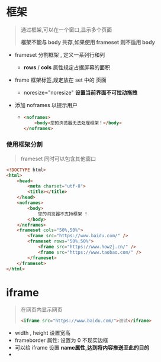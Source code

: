# 框架

>   通过框架,可以在一个窗口,显示多个页面
>
>   **框架不能与 body 共存,如果使用 frameset 则不适用 body**

*   frameset  分割框架 , 定义一系列行和列
    
    *   **rows** / **cols** 属性规定占据屏幕的面积
    
*   frame 框架标签,规定放在 set 中的 页面
    *   noresize="noresize" **设置当前界面不可拉动拖拽**

*   添加 noframes 以提示用户

    *   ```html
        <noframes>
        	<body>您的浏览器无法处理框架！</body>
        </noframes>
        ```

### 使用框架分割

>   frameset 同时可以包含其他窗口

```html
<!DOCTYPE html>
<html>
	<head>
		<meta charset="utf-8">
		<title></title>
	</head>
	<noframes>
		<body>
			您的浏览器不支持框架 ! 
		</body>
	</noframes>
	<frameset cols="50%,50%">
		<frame src="https://www.baidu.com/" />
		<frameset rows="50%,50%">
			<frame src="https://www.how2j.cn/" />
			<frame src="https://www.taobao.com/" />
		</frameset>
	</frameset>
</html>
```

# iframe 

>   在网页内显示网页
>
>   ```html
>   <iframe src="https://www.baidu.com/">测试</iframe>
>   ```

*   width , height 设置宽高
*   frameborder 属性: 设置为 0 不现实边框
*   可以给 iframe 设置 **name属性,达到将内容推送至此的目的**
*   